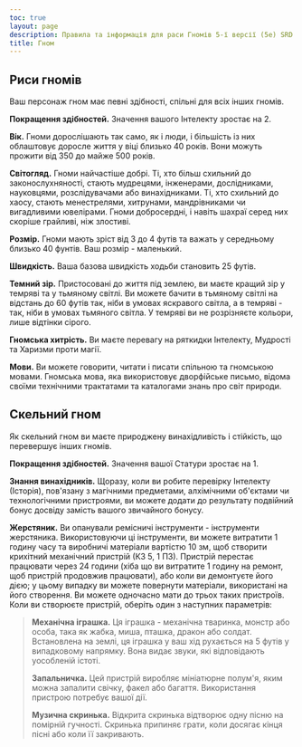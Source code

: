 ```yaml
---
toc: true
layout: page
description: Правила та інформація для раси Гномів 5-ї версії (5e) SRD (Довідник із документації системи).
title: Гном
---
```

## Риси гномів

Ваш персонаж гном має певні здібності, спільні для всіх інших гномів.

**Покращення здібностей.** Значення вашого Інтелекту зростає на 2.

**Вік.** Гноми дорослішають так само, як і люди, і більшість із них облаштовує доросле життя у віці близько 40 років. Вони можуть прожити від 350 до майже 500 років.

**Світогляд.** Гноми найчастіше добрі. Ті, хто більш схильний до законослухняності, стають мудрецями, інженерами, дослідниками, науковцями, розслідувачами або винахідниками. Ті, хто схильний до хаосу, стають менестрелями, хитрунами, мандрівниками чи вигадливими ювелірами. Гноми добросердні, і навіть шахраї серед них скоріше грайливі, ніж злостиві.

**Розмір.** Гноми мають зріст від 3 до 4 футів та важать у середньому близько 40 фунтів. Ваш розмір - маленький.

**Швидкість.** Ваша базова швидкість ходьби становить 25 футів.

**Темний зір.** Пристосовані до життя під землею, ви маєте кращий зір у темряві та у тьмяному світлі. Ви можете бачити в тьмяному світлі на відстань до 60 футів так, ніби в умовах яскравого світла, а в темряві - так, ніби в умовах тьмяного світла. У темряві ви не розрізняєте кольори, лише відтінки сірого.

**Гномська хитрість.** Ви маєте перевагу на ряткидки Інтелекту, Мудрості та Харизми проти магії.

**Мови.** Ви можете говорити, читати і писати спільною та гномською мовами. Гномська мова, яка використовує дворфійське письмо, відома своїми технічними трактатами та каталогами знань про світ природи.

## Скельний гном
Як скельний гном ви маєте природжену винахідливість і стійкість, що перевершує інших гномів.

**Покращення здібностей.** Значення вашої Статури зростає на 1.

**Знання винахідників.** Щоразу, коли ви робите перевірку Інтелекту (Історія), пов'язану з магічними предметами, алхімічними об'єктами чи технологічними пристроями, ви можете додати до результату подвійний бонус досвіду замість вашого звичайного бонусу.

**Жерстяник.** Ви опанували ремісничі інструменти - інструменти жерстяника. Використовуючи ці інструменти, ви можете витратити 1 годину часу та виробничі матеріали вартістю 10 зм, щоб створити крихітний механічний пристрій (КЗ 5, 1 ПЗ). Пристрій перестає працювати через 24 години (хіба що ви витратите 1 годину на ремонт, щоб пристрій продовжив працювати), або коли ви демонтуєте його дією; у цьому випадку ви можете повернути матеріали, використані на його створення. Ви можете одночасно мати до трьох таких пристроїв. Коли ви створюєте пристрій, оберіть один з наступних параметрів:
> 
>**Механічна іграшка.** Ця іграшка - механічна тваринка, монстр або особа, така як жабка, миша, пташка, дракон або солдат. Встановлена на землі, ця іграшка у ваш хід рухається на 5 футів у випадковому напрямку. Вона видає звуки, які відповідають уособленій істоті.
>
>**Запальничка.** Цей пристрій виробляє мініатюрне полум'я, яким можна запалити свічку, факел або багаття. Використання пристрою потребує вашої дії.
> 
>**Музична скринька.** Відкрита скринька відтворює одну пісню на помірній гучності. Скринька припиняє грати, коли досягає кінця пісні або коли її закривають.
